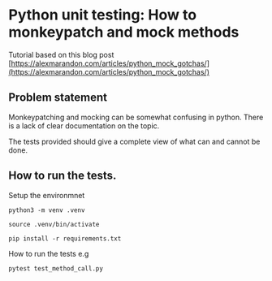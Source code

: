 # Python unit testing: How to monkeypatch and mock methods

Tutorial based on this blog post [https://alexmarandon.com/articles/python_mock_gotchas/](https://alexmarandon.com/articles/python_mock_gotchas/)

## Problem statement
Monkeypatching and mocking can be somewhat confusing in python. There is a lack of clear documentation on the topic.

The tests provided should give a complete view of what can and cannot be done.

## How to run the tests.
Setup the environmnet
```
python3 -m venv .venv
```
```
source .venv/bin/activate
```
```
pip install -r requirements.txt
```

How to run the tests e.g
```
pytest test_method_call.py
```
